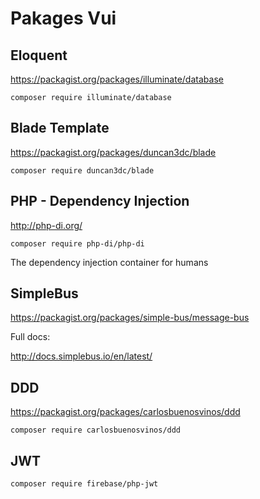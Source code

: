 # Pakages Vui


## Eloquent

https://packagist.org/packages/illuminate/database

```
composer require illuminate/database
```

## Blade Template

https://packagist.org/packages/duncan3dc/blade

```
composer require duncan3dc/blade
```

## PHP - Dependency Injection

http://php-di.org/

```
composer require php-di/php-di
```

The dependency injection container for humans

## SimpleBus

https://packagist.org/packages/simple-bus/message-bus

Full docs:

http://docs.simplebus.io/en/latest/


## DDD

https://packagist.org/packages/carlosbuenosvinos/ddd

```
composer require carlosbuenosvinos/ddd
```


## JWT

```
composer require firebase/php-jwt
```
